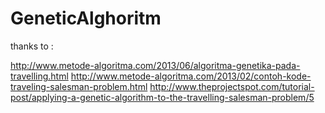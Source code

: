 # GeneticAlghoritm

thanks to :

http://www.metode-algoritma.com/2013/06/algoritma-genetika-pada-travelling.html
http://www.metode-algoritma.com/2013/02/contoh-kode-traveling-salesman-problem.html
http://www.theprojectspot.com/tutorial-post/applying-a-genetic-algorithm-to-the-travelling-salesman-problem/5

